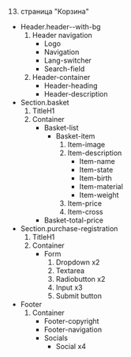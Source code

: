 13. страница "Корзина"
  * Header.header--with-bg
    1. Header navigation
        * Logo 
        * Navigation
        * Lang-switcher
        * Search-field
    2. Header-container
        * Header-heading
        * Header-description
  * Section.basket
    1. TitleH1
    2. Container
        * Basket-list
            * Basket-item
                1. Item-image
                2. Item-description
                    * Item-name
                    * Item-state
                    * Item-birth
                    * Item-material
                    * Item-weight
                3. Item-price
                4. Item-cross
        * Basket-total-price
  * Section.purchase-registration
    1. TitleH1
    2. Container
        * Form
            1. Dropdown x2
            2. Textarea
            3. Radiobutton x2
            4. Input x3
            5. Submit button 
  * Footer
    1. Container
        * Footer-copyright
        * Footer-navigation
        * Socials
            * Social x4
 